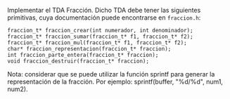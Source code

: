 Implementar el TDA Fracción. Dicho TDA debe tener las siguientes primitivas, cuya documentación puede encontrarse en `fraccion.h`:

```
fraccion_t* fraccion_crear(int numerador, int denominador);
fraccion_t* fraccion_sumar(fraccion_t* f1, fraccion_t* f2);
fraccion_t* fraccion_mul(fraccion_t* f1, fraccion_t* f2);
char* fraccion_representacion(fraccion_t* fraccion);
int fraccion_parte_entera(fraccion_t* fraccion);
void fraccion_destruir(fraccion_t* fraccion);
```

Nota: considerar que se puede utilizar la función sprintf para generar la representación de la fracción. Por ejemplo: sprintf(buffer, "%d/%d", num1, num2).